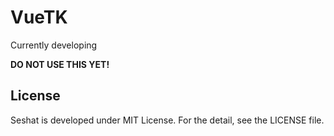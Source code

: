 VueTK
=====

Currently developing

**DO NOT USE THIS YET!**

License
---------
Seshat is developed under MIT License. For the detail, see the LICENSE file.
